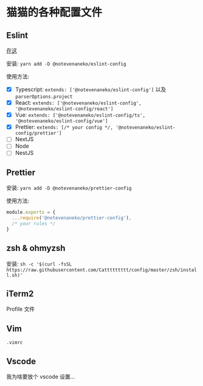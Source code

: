 # 猫猫的各种配置文件

## Eslint

[在这](https://github.com/Cattttttttt/config/tree/master/eslint)

安装: `yarn add -D @notevenaneko/eslint-config`

使用方法:

- [x] Typescript: `extends: ['@notevenaneko/eslint-config']` 以及 `parserOptions.project`
- [x] React: `extends: ['@notevenaneko/eslint-config', '@notevenaneko/eslint-config/react']`
- [x] Vue: `extends: ['@notevenaneko/eslint-config/ts', '@notevenaneko/eslint-config/vue']`
- [x] Prettier: `extends: [/* your config */, '@notevenaneko/eslint-config/prettier']`
- [ ] NextJS
- [ ] Node
- [ ] NestJS

## Prettier

安装: `yarn add -D @notevenaneko/prettier-config`

使用方法:

```js
module.exports = {
  ...require('@notevenaneko/prettier-config'),
  /* your rules */
}
```

## zsh & ohmyzsh

安装: `sh -c '$(curl -fsSL https://raw.githubusercontent.com/Cattttttttt/config/master/zsh/install.sh)'`

## iTerm2

Profile 文件

## Vim

`.vimrc`

## Vscode

我为啥要放个 vscode 设置...
